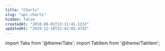 ```yaml
---
title: "Charts"
slug: "api-charts"
hidden: false
createdAt: "2018-08-01T13:11:41.123Z"
updatedAt: "2019-12-10T12:43:03.474Z"
---
```


import Tabs from '@theme/Tabs';
import TabItem from '@theme/TabItem';

